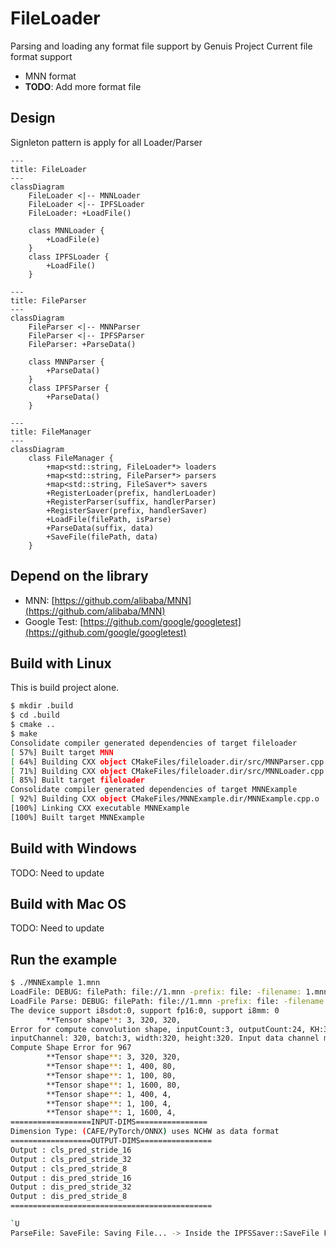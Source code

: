 # FileLoader
Parsing and loading any format file support by Genuis Project
Current file format support
- MNN format
- **TODO**: Add more format file

## Design

Signleton pattern is apply for all Loader/Parser

```mermaid
---
title: FileLoader
---
classDiagram
	FileLoader <|-- MNNLoader
	FileLoader <|-- IPFSLoader
	FileLoader: +LoadFile()
	
	class MNNLoader {
		+LoadFile(e)
	}
	class IPFSLoader {
		+LoadFile()
	}

```

```mermaid
---
title: FileParser
---
classDiagram
	FileParser <|-- MNNParser
	FileParser <|-- IPFSParser
	FileParser: +ParseData()
	
	class MNNParser {
		+ParseData()
	}
	class IPFSParser {
		+ParseData()
	}
```

```mermaid
---
title: FileManager
---
classDiagram
	class FileManager {
		+map<std::string, FileLoader*> loaders
		+map<std::string, FileParser*> parsers
		+map<std::string, FileSaver*> savers
		+RegisterLoader(prefix, handlerLoader)
		+RegisterParser(suffix, handlerParser)
		+RegisterSaver(prefix, handlerSaver)
		+LoadFile(filePath, isParse)
		+ParseData(suffix, data)
		+SaveFile(filePath, data)
	}
```

## Depend on the library

- MNN: [https://github.com/alibaba/MNN](https://github.com/alibaba/MNN)
- Google Test: [https://github.com/google/googletest](https://github.com/google/googletest)

## Build with Linux

This is build project alone.

```sh
$ mkdir .build
$ cd .build
$ cmake ..
$ make
Consolidate compiler generated dependencies of target fileloader
[ 57%] Built target MNN
[ 64%] Building CXX object CMakeFiles/fileloader.dir/src/MNNParser.cpp.o
[ 71%] Building CXX object CMakeFiles/fileloader.dir/src/MNNLoader.cpp.o
[ 85%] Built target fileloader
Consolidate compiler generated dependencies of target MNNExample
[ 92%] Building CXX object CMakeFiles/MNNExample.dir/MNNExample.cpp.o
[100%] Linking CXX executable MNNExample
[100%] Built target MNNExample
```

## Build with Windows
TODO: Need to update

## Build with Mac OS
TODO: Need to update

## Run the example
```bash
$ ./MNNExample 1.mnn 
LoadFile: DEBUG: filePath: file://1.mnn -prefix: file: -filename: 1.mnn -suffix: .mnn -filepathname: file://1.mnn
LoadFile Parse: DEBUG: filePath: file://1.mnn -prefix: file: -filename: 1.mnn -suffix: .mnn -filepathname: file://1.mnn
The device support i8sdot:0, support fp16:0, support i8mm: 0
        **Tensor shape**: 3, 320, 320, 
Error for compute convolution shape, inputCount:3, outputCount:24, KH:3, KW:3, group:1
inputChannel: 320, batch:3, width:320, height:320. Input data channel may be mismatch with filter channel count
Compute Shape Error for 967
        **Tensor shape**: 3, 320, 320, 
        **Tensor shape**: 1, 400, 80, 
        **Tensor shape**: 1, 100, 80, 
        **Tensor shape**: 1, 1600, 80, 
        **Tensor shape**: 1, 400, 4, 
        **Tensor shape**: 1, 100, 4, 
        **Tensor shape**: 1, 1600, 4, 
==================INPUT-DIMS================
Dimension Type: (CAFE/PyTorch/ONNX) uses NCHW as data format
==================OUTPUT-DIMS================
Output : cls_pred_stride_16
Output : cls_pred_stride_32
Output : cls_pred_stride_8
Output : dis_pred_stride_16
Output : dis_pred_stride_32
Output : dis_pred_stride_8
=============================================

`U
ParseFile: SaveFile: Saving File... -> Inside the IPFSSaver::SaveFile Function

```